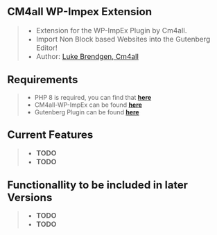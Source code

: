 [//]: <> (Style entire document using this span!)
<span style="">

[//]: <> (Header)

# <strong style="font-weight:700;font-size:24px;border:0 0 0 0"> CM4all WP-Impex Extension </strong>

> <ul style="font-size:16px;max-width:760px">
>   <li>Extension for the WP-ImpEx Plugin by Cm4all. <br/>
>   <li>Import Non Block based Websites into the Gutenberg Editor! <br/>
>   <li>Author: <a href="cm4all.com">Luke Brendgen, Cm4all </a>
> </ul>

[//]: <> (Requirements)

## <strong style="font-weight:700;font-size:24px;border:0 0 0 0"> Requirements </strong>

>   <ul>
>    <li> PHP 8 is required, you can find that  <strong> <a href=https://www.php.net/releases/8.0/de.php> here </a> </strong>  </li>
>    <li> CM4all-WP-ImpEx can be found  <strong> <a href=https://de.wordpress.org/plugins/cm4all-wp-impex/> here </a> </strong> </li>
>    <li> Gutenberg Plugin can be found <strong> <a href=https://de.wordpress.org/plugins/gutenberg/> here </a> </strong> </li>   
>   </ul>

[//]: <> (Features)

## <strong style="font-weight:700;font-size:24px;border:0 0 0 0"> Current Features </strong>

>   <ul style="font-weight:700;font-size:16px;border:0 0 0 0">
>    <li> TODO </li>
>    <li> TODO </li>
>   </ul>

[//]: <> (TODO:)

## <strong style="font-weight:700;font-size:24px;border:0 0 0 0"> Functionallity to be included in later Versions </strong>

> <ul style="font-weight:700;font-size:16px;border:0 0 0 0">
> <li> TODO</li>
> <li> TODO</li>
> </ul>

</span>
